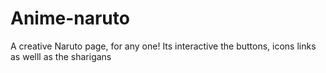 # Anime-naruto
A creative Naruto page, for any one!
Its interactive the buttons, icons links as welll as the sharigans 
